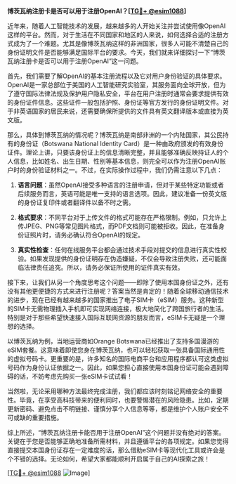 **博茨瓦纳注册卡是否可以用于注册OpenAI？[[TG💪+ @esim1088](https://t.me/s/esim1088)]**

近年来，随着人工智能技术的发展，越来越多的人开始关注并尝试使用像OpenAI这样的平台。然而，对于生活在不同国家和地区的人来说，如何选择合适的注册方式成为了一个难题。尤其是像博茨瓦纳这样的非洲国家，很多人可能不清楚自己的身份证明文件是否能够满足国际平台的要求。今天，我们就来详细探讨一下“博茨瓦纳注册卡是否可以用于注册OpenAI”这一问题。

首先，我们需要了解OpenAI的基本注册流程以及它对用户身份验证的具体要求。OpenAI是一家总部位于美国的人工智能研究实验室，其服务面向全球开放，但为了遵守国际法律法规及保护用户隐私安全，平台在用户注册时通常会要求提供有效的身份证件信息。这些证件一般包括护照、身份证等官方发行的身份证明文件。对于非英语国家的居民来说，还需要确保所提供的文件具有英文翻译版本或直接为英文版。

那么，具体到博茨瓦纳的情况呢？博茨瓦纳是南部非洲的一个内陆国家，其公民持有的身份证（Botswana National Identity Card）是一种由政府颁发的有效身份证件。理论上讲，只要该身份证上的信息清晰完整，并且能够准确反映持证人的个人信息，比如姓名、出生日期、性别等基本信息，则完全可以作为注册OpenAI账户时的身份验证材料之一。不过，在实际操作过程中，我们仍需注意以下几点：

1. **语言问题**：虽然OpenAI接受多种语言的注册申请，但对于某些特定功能或者后续服务而言，英语可能是唯一支持的语言选项。因此，建议准备一份英文版的身份证复印件或者翻译件以备不时之需。
   
2. **格式要求**：不同平台对于上传文件的格式可能存在严格限制。例如，只允许上传JPEG、PNG等常见图片格式，而PDF文档则可能被拒收。因此，在准备身份证照片时，请务必确认符合OpenAI的规定。

3. **真实性检查**：任何在线服务平台都会通过技术手段对提交的信息进行真实性校验。如果发现提供的身份证明存在伪造嫌疑，不仅会导致注册失败，还可能面临法律责任追究。所以，请务必保证所使用的证件真实有效。

接下来，让我们从另一个角度思考这个问题——即除了使用本国身份证之外，还有没有其他更便捷的方式来进行注册呢？答案当然是肯定的！随着全球移动通信技术的进步，现在已经有越来越多的国家推出了电子SIM卡（eSIM）服务。这种新型的SIM卡无需物理插入手机即可实现网络连接，极大地简化了跨国旅行者的生活。特别是对于那些希望快速接入国际互联网资源的朋友而言，eSIM卡无疑是一个理想的选择。

以博茨瓦纳为例，当地运营商如Orange Botswana已经推出了支持多国漫游的eSIM套餐。这意味着即使您身在博茨瓦纳，也可以轻松获取一张具备国际通用性的虚拟号码卡。更重要的是，许多知名的国际电商平台和应用程序都认可这类虚拟号码作为身份认证依据之一。因此，如果您担心直接使用本国身份证可能会遇到障碍的话，不妨考虑先购买一张eSIM卡试试看！

当然啦，无论采用哪种方法最终完成注册，我们都应该时刻铭记网络安全的重要性。毕竟，在享受高科技带来的便利同时，也要警惕潜在的风险隐患。比如，定期更新密码、避免点击不明链接、谨慎分享个人信息等等，都是维护个人账户安全不可或缺的重要措施。

综上所述，“博茨瓦纳注册卡能否用于注册OpenAI”这个问题并没有绝对的答案。关键在于您是否能够正确地准备所需材料，并且遵循平台的各项规定。如果您觉得直接提交本国身份证存在一定难度的话，那么借助eSIM卡等现代化工具或许会是个不错的选择。无论如何，希望大家都能顺利开启属于自己的AI探索之旅！

[[TG💪+ @esim1088](https://t.me/s/esim1088) ![Image](https://i.postimg.cc/4NQfJmqS/Snipaste-2025-05-13-00-14-12.png)]